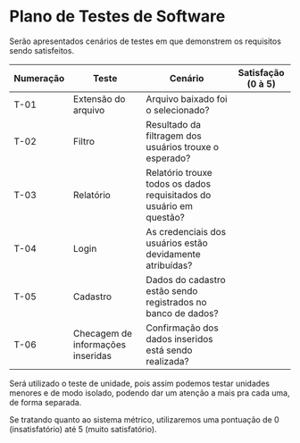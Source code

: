 # Plano de Testes de Software

Serão apresentados cenários de testes em que demonstrem os requisitos sendo satisfeitos.

|Numeração |Teste                             |Cenário                                                              | Satisfação (0 à 5) |
|----------|----------------------------------|---------------------------------------------------------------------|--------------------|
|T-01      |Extensão do arquivo               | Arquivo baixado foi o selecionado?                                  |                    |
|T-02      |Filtro                            | Resultado da filtragem dos usuários trouxe o esperado?              |                    |
|T-03      |Relatório                         | Relatório trouxe todos os dados requisitados do usuário em questão? |                    |
|T-04      |Login                             | As credenciais dos usuários estão devidamente atribuídas?           |                    |
|T-05      |Cadastro                          | Dados do cadastro estão sendo registrados no banco de dados?        |                    |
|T-06      |Checagem de informações inseridas | Confirmação dos dados inseridos está sendo realizada?               |                    |

Será utilizado o teste de unidade, pois assim podemos testar unidades menores e de modo isolado, podendo dar um atenção a mais pra cada uma, de forma separada.

Se tratando quanto ao sistema métrico, utilizaremos uma pontuação de 0 (insatisfatório) até 5 (muito satisfatório).